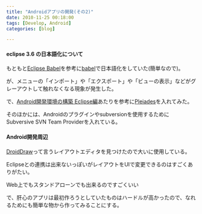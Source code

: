```yaml
---
title: "Androidアプリの開発(その2)"
date: 2010-11-25 00:18:00
tags: [Develop, Android]
categories: [blog]

---
```


#### eclipse 3.6 の日本語化について

もともと[Eclipse Babel][1]を参考に[babel][2]で日本語化をしていた(簡単なので)。

 [1]: http://www.eclipsewiki.net/eclipse/index.php?Eclipse%20Babel
 [2]: http://www.eclipse.org/babel/downloads.php

が、メニューの「インポート」や「エクスポート」や「ビューの表示」などがグレーアウトして触れなくなる現象が発生した。

で、[Android開発環境の構築 Eclipse編][3]あたりを参考に[Pleiades][4]を入れてみた。

 [3]: http://sky.geocities.jp/izeefss/develop/android/env_eclipse.html
 [4]: http://mergedoc.sourceforge.jp/



  


そのほかには、Androidのプラグインやsubversionを使用するためにSubversive SVN Team Providerを入れている。

#### Android開発周辺

[DroidDraw][5]って言うレイアウトエディタを見つけたので大いに使用している。

 [5]: http://www.droiddraw.org/

Eclipseとの連携は出来ないっぽいがレイアウトをUIで変更できるのはすごくありがたい。

Web上でもスタンドアローンでも出来るのですごくいい



  


で、肝心のアプリは最初作ろうとしていたものはハードルが高かったので、なれるためにも簡単な物から作ってみることにする。